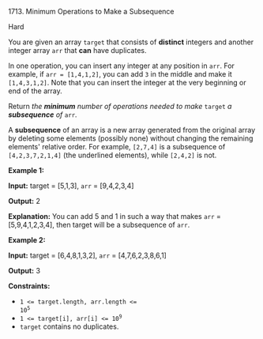 1713\. Minimum Operations to Make a Subsequence

Hard

You are given an array `target` that consists of **distinct** integers and another integer array `arr` that **can** have duplicates.

In one operation, you can insert any integer at any position in `arr`. For example, if `arr = [1,4,1,2]`, you can add `3` in the middle and make it `[1,4,3,1,2]`. Note that you can insert the integer at the very beginning or end of the array.

Return _the **minimum** number of operations needed to make_ `target` _a **subsequence** of_ `arr`_._

A **subsequence** of an array is a new array generated from the original array by deleting some elements (possibly none) without changing the remaining elements' relative order. For example, `[2,7,4]` is a subsequence of `[4,2,3,7,2,1,4]` (the underlined elements), while `[2,4,2]` is not.

**Example 1:**

**Input:** target = [5,1,3], `arr` = [9,4,2,3,4]

**Output:** 2

**Explanation:** You can add 5 and 1 in such a way that makes `arr` = [5,9,4,1,2,3,4], then target will be a subsequence of `arr`.

**Example 2:**

**Input:** target = [6,4,8,1,3,2], `arr` = [4,7,6,2,3,8,6,1]

**Output:** 3

**Constraints:**

*   <code>1 <= target.length, arr.length <= 10<sup>5</sup></code>
*   <code>1 <= target[i], arr[i] <= 10<sup>9</sup></code>
*   `target` contains no duplicates.